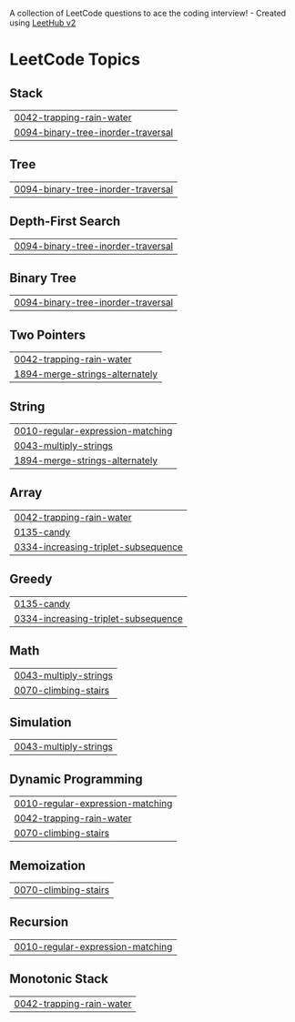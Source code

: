 A collection of LeetCode questions to ace the coding interview! - Created using [LeetHub v2](https://github.com/arunbhardwaj/LeetHub-2.0)
<!---LeetCode Topics Start-->
# LeetCode Topics
## Stack
|  |
| ------- |
| [0042-trapping-rain-water](https://github.com/tripathivipul007/leetcode__problems/tree/master/0042-trapping-rain-water) |
| [0094-binary-tree-inorder-traversal](https://github.com/tripathivipul007/leetcode__problems/tree/master/0094-binary-tree-inorder-traversal) |
## Tree
|  |
| ------- |
| [0094-binary-tree-inorder-traversal](https://github.com/tripathivipul007/leetcode__problems/tree/master/0094-binary-tree-inorder-traversal) |
## Depth-First Search
|  |
| ------- |
| [0094-binary-tree-inorder-traversal](https://github.com/tripathivipul007/leetcode__problems/tree/master/0094-binary-tree-inorder-traversal) |
## Binary Tree
|  |
| ------- |
| [0094-binary-tree-inorder-traversal](https://github.com/tripathivipul007/leetcode__problems/tree/master/0094-binary-tree-inorder-traversal) |
## Two Pointers
|  |
| ------- |
| [0042-trapping-rain-water](https://github.com/tripathivipul007/leetcode__problems/tree/master/0042-trapping-rain-water) |
| [1894-merge-strings-alternately](https://github.com/tripathivipul007/leetcode__problems/tree/master/1894-merge-strings-alternately) |
## String
|  |
| ------- |
| [0010-regular-expression-matching](https://github.com/tripathivipul007/leetcode__problems/tree/master/0010-regular-expression-matching) |
| [0043-multiply-strings](https://github.com/tripathivipul007/leetcode__problems/tree/master/0043-multiply-strings) |
| [1894-merge-strings-alternately](https://github.com/tripathivipul007/leetcode__problems/tree/master/1894-merge-strings-alternately) |
## Array
|  |
| ------- |
| [0042-trapping-rain-water](https://github.com/tripathivipul007/leetcode__problems/tree/master/0042-trapping-rain-water) |
| [0135-candy](https://github.com/tripathivipul007/leetcode__problems/tree/master/0135-candy) |
| [0334-increasing-triplet-subsequence](https://github.com/tripathivipul007/leetcode__problems/tree/master/0334-increasing-triplet-subsequence) |
## Greedy
|  |
| ------- |
| [0135-candy](https://github.com/tripathivipul007/leetcode__problems/tree/master/0135-candy) |
| [0334-increasing-triplet-subsequence](https://github.com/tripathivipul007/leetcode__problems/tree/master/0334-increasing-triplet-subsequence) |
## Math
|  |
| ------- |
| [0043-multiply-strings](https://github.com/tripathivipul007/leetcode__problems/tree/master/0043-multiply-strings) |
| [0070-climbing-stairs](https://github.com/tripathivipul007/leetcode__problems/tree/master/0070-climbing-stairs) |
## Simulation
|  |
| ------- |
| [0043-multiply-strings](https://github.com/tripathivipul007/leetcode__problems/tree/master/0043-multiply-strings) |
## Dynamic Programming
|  |
| ------- |
| [0010-regular-expression-matching](https://github.com/tripathivipul007/leetcode__problems/tree/master/0010-regular-expression-matching) |
| [0042-trapping-rain-water](https://github.com/tripathivipul007/leetcode__problems/tree/master/0042-trapping-rain-water) |
| [0070-climbing-stairs](https://github.com/tripathivipul007/leetcode__problems/tree/master/0070-climbing-stairs) |
## Memoization
|  |
| ------- |
| [0070-climbing-stairs](https://github.com/tripathivipul007/leetcode__problems/tree/master/0070-climbing-stairs) |
## Recursion
|  |
| ------- |
| [0010-regular-expression-matching](https://github.com/tripathivipul007/leetcode__problems/tree/master/0010-regular-expression-matching) |
## Monotonic Stack
|  |
| ------- |
| [0042-trapping-rain-water](https://github.com/tripathivipul007/leetcode__problems/tree/master/0042-trapping-rain-water) |
<!---LeetCode Topics End-->